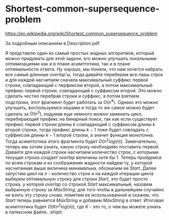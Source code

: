 # Shortest-common-supersequence-problem
https://en.wikipedia.org/wiki/Shortest_common_supersequence_problem

За подробным описанием в Description.pdf

Я представлю один из самый простых жадных алгоритмов, который можно придумать для этой задачи, его можно улучшать локальными оптимизациями как и в плане асимптотики, так и в плане оптимальности ответа.
Ну хорошо, мы поняли, что нам хочется набрать все самый длинные $overlap$'ы, тогда давайте переберем все пары строк и для каждой насчитаем сначала максимальный суффикс первой строки, совпадающий с перфиксом второй, а потом максимальный префикс первой строки, совпадающий с суффиксом второй. Это можно сделать честно перебрав строки и суффикс, а потом взятием подстроки, этот фрагмент будет работать за $O(n^4)$. Однако это можно улучшить, воспользуемся хешами и тогда то же самое можно будет сделать за $O(n^3)$, подумав еще немного можно заменить цикл, перебирающий префикс на бинарный поиск, так как если существует префикс первой строки длины $k$ совпадающий с суффиксом длины $k$ второй строки, тогда префикс длины $k-1$ тоже будет совпадать с суффиксом длины $k-1$ второй строки, а значит функция монотонна. Тогда асимптотика этого фрагмента будет $O(n^2log(n))$.
Замечательно, теперь мы хотим узнать, какую строку необходимо поставить первой. Давайте для каждой строки насчитаем количество строк, с которыми текущая строка создает $overlap$ величины хотя бы $1$. Теперь пройдемся по всем строкам и из соображения жадности найдем ту, у которой насчитанная выше величина минимальна, обозначим ее $Start$. Далее запустим цикл на $n$ - количество строк и на каждой итерации цикла выберем оптимальную строку для строки $Start$, это будет просто строка, у которой $overlap$ со строкой $Start$ максимальный, назовем выбранную строку за $MaxString$, для того чтобы в дальнейшем случайно не взять эту строку снова, пометим ее
использованной и скажем, что $Start$ теперь равняется $MaxString$ и добавим $MaxString$ в ответ.
Итоговая асимптотика будет $O(Kn^2log(n))$, где $K$ - это то, о чем вы можете узнать в латексном файле.
:shipit:


